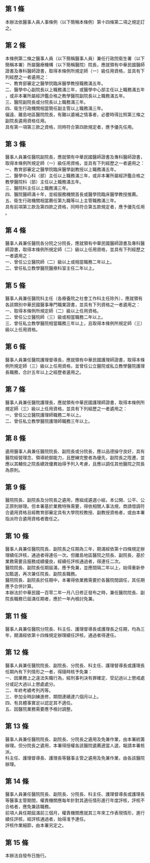 第 1 條
-------
本辦法依醫事人員人事條例（以下簡稱本條例）第十四條第二項之規定訂  
之。

第 2 條
-------
本條例第二條之醫事人員（以下簡稱醫事人員）兼任行政院衛生署（以下  
簡稱本署）所屬醫療機構（以下簡稱醫院）院長，應就領有中華民國醫師  
證書及專科醫師證書，取得本條例所規定師（一）級任用資格，並具有下  
列經歷之一者遴用之：  
一、教育部審定之醫學院臨床醫學教授職務滿五年。  
二、醫學中心副院長以上職務滿三年，或醫學中心部主任以上職務滿五年  
    ，或非本署所屬經評鑑合格之教學醫院副院長以上職務滿五年。  
三、醫院副院長或分院長以上職務滿三年。  
四、衛生行政機關相當簡任副主管以上職務滿三年。  
偏遠、離島地區醫院院長，有難以遴補之情事者，必要時得比照第三條之  
副院長遴用資格任用。  
具有第一項第三款之資格，同時符合第四款規定者，應予優先任用。

第 3 條
-------
醫事人員兼任醫院副院長，應就領有中華民國醫師證書及專科醫師證書，  
取得本條例所規定師（一）級任用資格，並具有下列經歷之一者遴用之：  
一、教育部審定之醫學院臨床醫學副教授以上職務滿五年。  
二、醫學中心科（部）主任以上職務滿三年，或非本署所屬經評鑑合格之  
    教學醫院科（部）主任以上職務滿五年。  
三、醫院科主任以上職務滿三年。  
四、醫院醫師滿十年，並經服務機關首長或醫學院臨床醫學教授推薦。  
五、衛生行政機關相當薦任第九職等以上主管職務滿三年。  
具有前項第三款及第四款之資格，同時符合第五款規定者，應予優先任用  
。

第 4 條
-------
醫事人員兼任醫院各分院之分院長，應就領有中華民國醫師證書及專科醫  
師證書，取得本條例所規定師（二）級以上任用資格，並具有下列經歷之  
一者遴用之：  
一、曾任公立醫院師（二）級以上或相當職務二年以上。  
二、曾任私立教學醫院醫療科室主任二年以上。

第 5 條
-------
醫事人員兼任醫院科主任（各療養院之社會工作科主任除外），應就領有  
各該類別中華民國醫事專門職業證書，並具有下列資格之一者遴用之：  
一、取得本條例所規定師（二）級以上任用資格。  
二、曾任公立醫院師（三）級或相當職務二年以上。  
三、曾任私立教學醫院相當職務三年以上，且取得本條例所規定師（三）  
    級以上任用資格。

第 6 條
-------
醫事人員兼任醫院護理督導長，應就領有中華民國護理師證書，取得本條  
例所規定師（三）級以上任用資格，並曾任公立醫院或私立教學醫院護理  
長職務，合計五年以上之經歷者遴用之。

第 7 條
-------
醫事人員兼任醫院護理長，應就領有中華民國護理師證書，取得本條例所  
規定師（三）級以上任用資格，並具有下列經歷之一者遴用之：  
一、曾任公立醫院護理師職務二年以上。  
二、曾任私立教學醫院護理師職務三年以上。

第 8 條
-------
遴用醫事人員兼任醫院院長、副院長或分院長，應以品德操守良好，具有  
醫院經營理念、領導統御能力，且歷練完整者為優先，副院長之陞遷，並  
應以其輔佐之院長績效優異始得予列入考慮，且應以調任其他醫院之院長  
為原則。

第 9 條
-------
醫院院長、副院長及分院長之遴用，應組成遴選小組，本公開、公平、公  
正原則辦理。但本署基於業務特殊需要，得依相關人事法規，商請借調符  
合遴用資格且經教育部審定具有大學院校教授、副教授資格者，或由本署  
指派符合遴用資格者擔任之。

第 10 條
--------
醫事人員兼任醫院院長、副院長之任期為三年，期滿經依第十四條規定辦  
理續任評核，通過者得連任一次。但離島地區醫院之院長、副院長，基於  
業務需要且服務成績優良，經續任評核通過者，得連任二次。  
醫院院長、副院長任期屆滿，應予免兼，並應間隔二年以上，始得重新參  
加甄選，再次兼任院長、副院長職務。  
醫院院長、副院長於任期中，本署得依業務需要於各醫院間調任，其任期  
應予合併計算。  
本辦法於中華民國一百零二年一月八日修正發布之時，兼任醫院院長、副  
院長職務已屆滿任期者，應於一年內檢討免兼。

第 11 條
--------
醫事人員兼任醫院分院長、科主任、護理督導長或護理長之任期，均為三  
年，期滿經依第十四條規定辦理續任評核，通過者得連任。

第 12 條
--------
醫事人員兼任醫院院長、副院長、分院長、科主任、護理督導長或護理長  
任期內有下列情形之一者，得隨時核予免兼：  
一、因業務上之違法失職行為，經刑事判決有罪確定、受記過以上懲戒處  
    分或記大過以上懲處處分。  
二、年終考績考列丙等。  
三、參加全時訓練進修，期間連續達六個月以上。  
四、有具體事實足以認定其不適任。  
五、因醫院業務需要應予檢討調整。

第 13 條
--------
醫事人員兼任醫院院長、副院長、分院長之遴用及免兼作業，由本署統籌  
辦理。但分院長之遴用，本署得授權各該醫院遴薦適當人選，報請本署核  
派。  
科主任、護理督導長、護理長等醫事主管之遴用及免兼作業，由各該醫院  
辦理。

第 14 條
--------
醫事人員兼任醫院院長、副院長、分院長、科主任、護理督導長或護理長  
等醫事主管期間，權責機關應每年針對其適任情形進行年度評核，評核不  
合格者，應免兼該職務。  
前項人員任期屆滿前三個月，權責機關應就其三年來工作表現情形，進行  
續任評核，經評核通過者，始得准予連任。  
評核作業細節，由本署另定之。

第 15 條
--------
本辦法自發布日施行。

